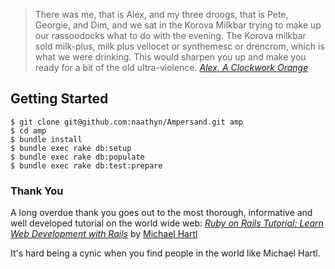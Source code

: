 >There was me, that is Alex, and my three droogs, that is Pete, Georgie, and Dim, and we sat in the Korova Milkbar trying to make up our rassoodocks what to do with the evening. The Korova milkbar sold milk-plus, milk plus vellocet or synthemesc or drencrom, which is what we were drinking. This would sharpen you up and make you ready for a bit of the old ultra-violence.
<cite>[Alex, A Clockwork Orange](http://www.imdb.com/title/tt0066921/)</cite>

Getting Started
---------------

    $ git clone git@github.com:naathyn/Ampersand.git amp
    $ cd amp
    $ bundle install
    $ bundle exec rake db:setup
    $ bundle exec rake db:populate
    $ bundle exec rake db:test:prepare

### Thank You ###

A long overdue thank you goes out to the most thorough, informative and well developed tutorial on the world wide web: *[Ruby on Rails Tutorial: Learn Web Development with Rails](http://railstutorial.org/ "Rails Tutorial")* by [Michael Hartl](http://www.michaelhartl.com/ "Michael Hartl")

It's hard being a cynic when you find people in the world like Michael Hartl.
